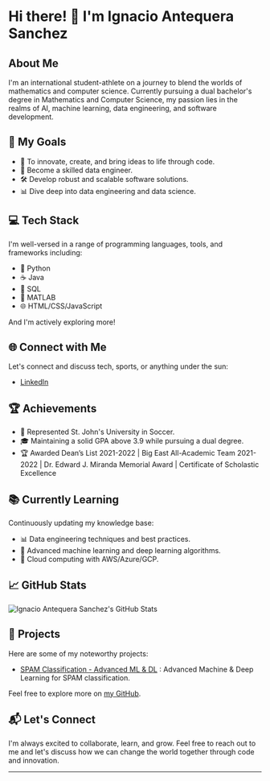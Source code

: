 <!-- Ignacio Antequera Sanchez -->
# Hi there! 👋 I'm Ignacio Antequera Sanchez

## About Me
I'm an international student-athlete on a journey to blend the worlds of mathematics and computer science. Currently pursuing a dual bachelor's degree in Mathematics and Computer Science, my passion lies in the realms of AI, machine learning, data engineering, and software development.

## 🚀 My Goals
- 🌟 To innovate, create, and bring ideas to life through code.
- 🤖 Become a skilled data engineer.
- 🛠️ Develop robust and scalable software solutions.
- 📊 Dive deep into data engineering and data science.

## 💻 Tech Stack
I'm well-versed in a range of programming languages, tools, and frameworks including:
- 🐍 Python
- ☕ Java
- 🐘 SQL
- 🧪 MATLAB
- 🌐 HTML/CSS/JavaScript

And I'm actively exploring more!

## 🌐 Connect with Me
Let's connect and discuss tech, sports, or anything under the sun:
- [LinkedIn](https://www.linkedin.com/in/ignacio-antequera)

## 🏆 Achievements
- 🏅 Represented St. John's University in Soccer.
- 🎓 Maintaining a solid GPA above 3.9 while pursuing a dual degree.
- 🏆 Awarded Dean’s List 2021-2022 | Big East All-Academic Team 2021-2022 | Dr. Edward J. Miranda Memorial Award | Certificate of Scholastic Excellence

## 📚 Currently Learning
Continuously updating my knowledge base:
- 📊 Data engineering techniques and best practices.
- 🤖 Advanced machine learning and deep learning algorithms.
- 🧰 Cloud computing with AWS/Azure/GCP.

## 📈 GitHub Stats
![Ignacio Antequera Sanchez's GitHub Stats](https://github-readme-stats.vercel.app/api?username=ignacio-antequera&show_icons=true&theme=radical)

## 🎯 Projects
Here are some of my noteworthy projects:
- [SPAM Classification - Advanced ML & DL](https://github.com/Ignacio-Antequera/SPAM_Classification_ML-DL) : Advanced Machine & Deep Learning for SPAM classification.

Feel free to explore more on [my GitHub](https://github.com/ignacio-antequera).

## 📬 Let's Connect
I'm always excited to collaborate, learn, and grow. Feel free to reach out to me and let's discuss how we can change the world together through code and innovation.

---
